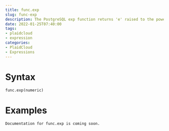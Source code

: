 ```yaml
---
title: func.exp
slug: func-exp
description: The PostgreSQL exp function returns 'e' raised to the power of 'number'
date: 2022-01-25T07:40:00
tags:
- plaidcloud
- expression
categories:
- PlaidCloud
- Expressions
---
```



# Syntax



```
func.exp(numeric)
```


# Examples



```
Documentation for func.exp is coming soon.
```
